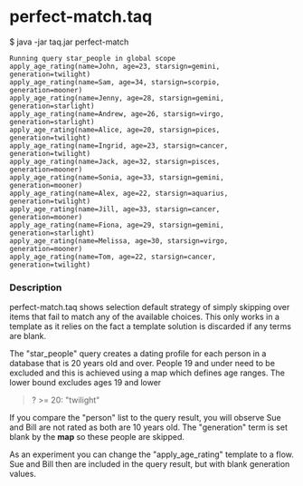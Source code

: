 # perfect-match.taq

$ java -jar taq.jar perfect-match

    Running query star_people in global scope 
    apply_age_rating(name=John, age=23, starsign=gemini, generation=twilight)
    apply_age_rating(name=Sam, age=34, starsign=scorpio, generation=mooner)
    apply_age_rating(name=Jenny, age=28, starsign=gemini, generation=starlight)
    apply_age_rating(name=Andrew, age=26, starsign=virgo, generation=starlight)
    apply_age_rating(name=Alice, age=20, starsign=pices, generation=twilight)
    apply_age_rating(name=Ingrid, age=23, starsign=cancer, generation=twilight)
    apply_age_rating(name=Jack, age=32, starsign=pisces, generation=mooner)
    apply_age_rating(name=Sonia, age=33, starsign=gemini, generation=mooner)
    apply_age_rating(name=Alex, age=22, starsign=aquarius, generation=twilight)
    apply_age_rating(name=Jill, age=33, starsign=cancer, generation=mooner)
    apply_age_rating(name=Fiona, age=29, starsign=gemini, generation=starlight)
    apply_age_rating(name=Melissa, age=30, starsign=virgo, generation=mooner)
    apply_age_rating(name=Tom, age=22, starsign=cancer, generation=twilight)

### Description
    
perfect-match.taq shows selection default strategy of simply skipping over items that 
fail to match any of the available choices. This only works in a template as it relies 
on the fact a template solution is discarded if any terms are blank. 

The "star_people" query creates a dating profile for each person in a database that 
is 20 years old and over. People 19 and under need to be excluded and this is 
achieved using a map which defines age ranges. The lower bound excludes ages 19 and 
lower

> ? >= 20:   "twilight" 

If you compare the "person" list to the query result, you will observe Sue and Bill 
are not rated as both are 10 years old. The "generation" term is set blank  by the **map**
so these people are skipped.

As an experiment you can change the "apply_age_rating" template to a flow. Sue and 
Bill then are included in the query result, but with blank generation values.

